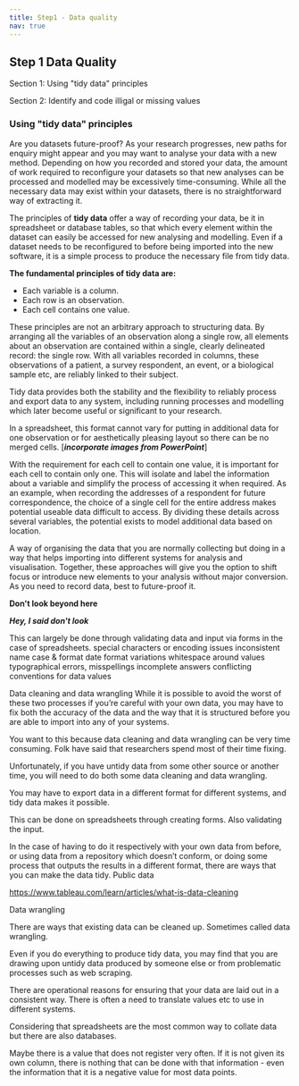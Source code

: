 ```yaml
---
title: Step1 - Data quality
nav: true
---
```



## Step 1 Data Quality

  Section 1: Using "tidy data" principles
 
  Section 2: Identify and code illigal or missing values

### Using "tidy data" principles
Are you datasets future-proof? As your research progresses, new paths for enquiry might appear and you may want to analyse your data with a new method. Depending on how you recorded and stored your data, the amount of work required to reconfigure your datasets so that new analyses can be processed and modelled may be excessively time-consuming. While all the necessary data may exist within your datasets, there is no straightforward way of extracting it.

The principles of **tidy data** offer a way of recording your data, be it in spreadsheet or database tables, so that which every element within the dataset can easily be accessed for new analysing and modelling. Even if a dataset needs to be reconfigured to before being imported into the new software, it is a simple process to produce the necessary file from tidy data. 

**The fundamental principles of tidy data are:**
- Each variable is a column.
- Each row is an observation.
- Each cell contains one value.

These principles are not an arbitrary approach to structuring data. By arranging all the variables of an observation along a single row, all elements about an observation are contained within a single, clearly delineated record: the single row. With all variables recorded in columns, these observations of a patient, a survey respondent, an event, or a biological sample etc, are reliably linked to their subject. 

Tidy data provides both the stability and the flexibility to reliably process and export data to any system, including running processes and modelling which later become useful or significant to your research.  

In a spreadsheet, this format cannot vary for putting in additional data for one observation or for aesthetically pleasing layout so there can be no merged cells. [***incorporate images from PowerPoint***]

With the requirement for each cell to contain one value, it is important for each cell to contain only one. This will isolate and label the information about a variable and simplify the process of accessing it when required. As an example, when recording the addresses of a respondent for future correspondence, the choice of a single cell for the entire address makes potential useable data difficult to access. By dividing these details across several variables, the potential exists to model additional data based on location.

A way of organising the data that you are normally collecting but doing in a way that helps importing into different systems for analysis and visualisation. Together, these approaches will give you the option to shift focus or introduce new elements to your analysis without major conversion. As you need to record data, best to future-proof it. 

**Don't look beyond here**

***Hey, I said don't look***


This can largely be done through validating data and input via forms in the case of spreadsheets.
special characters or encoding issues 
inconsistent name case & format 
date format variations 
whitespace around values  
typographical errors, misspellings 
incomplete answers 
conflicting conventions for data values

Data cleaning and data wrangling
While it is possible to avoid the worst of these two processes if you’re careful with your own data, you may have to fix both the accuracy of the data and the way that it is structured before you are able to import into any of your systems. 

You want to this because data cleaning and data wrangling can be very time consuming. Folk have said that researchers spend most of their time fixing.

Unfortunately, if you have untidy data from some other source or another time, you will need to do both some data cleaning and data wrangling. 

You may have to export data in a different format for different systems, and tidy data makes it possible.

This can be done on spreadsheets through creating forms. Also validating the input. 

In the case of having to do it respectively with your own data from before, or using data from a repository which doesn’t conform, or doing some process that outputs the results in a different format, there are ways that you can make the data tidy. Public data

https://www.tableau.com/learn/articles/what-is-data-cleaning

Data wrangling

There are ways that existing data can be cleaned up. Sometimes called data wrangling.

Even if you do everything to produce tidy data, you may find that you are drawing upon untidy data produced by someone else or from problematic processes such as web scraping.

There are operational reasons for ensuring that your data are laid out in a consistent way. There is often a need to translate values etc to use in different systems.

Considering that spreadsheets are the most common way to collate data but there are also databases. 

Maybe there is a value that does not register very often. If it is not given its own column, there is nothing that can be done with that information - even the information that it is a negative value for most data points. 
